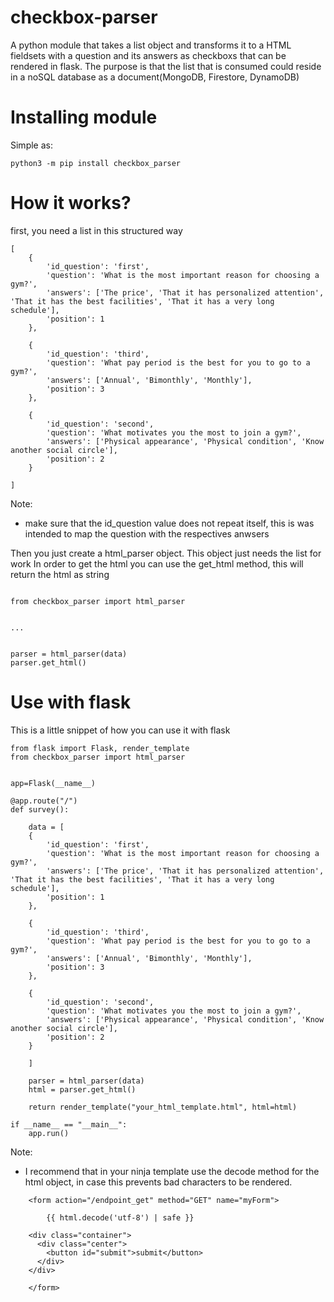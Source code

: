 # checkbox-parser
A python module that takes a list object and transforms it to a HTML fieldsets with a question and its answers as checkboxs that can be rendered in flask. The purpose is that the list that is consumed could reside in a noSQL database as a document(MongoDB, Firestore, DynamoDB)


# Installing module

Simple as:
```
python3 -m pip install checkbox_parser
```

# How it works?
first, you need a list in this structured way 

```
[
    {
        'id_question': 'first', 
        'question': 'What is the most important reason for choosing a gym?', 
        'answers': ['The price', 'That it has personalized attention', 'That it has the best facilities', 'That it has a very long schedule'], 
        'position': 1
    }, 
    
    {
        'id_question': 'third', 
        'question': 'What pay period is the best for you to go to a gym?', 
        'answers': ['Annual', 'Bimonthly', 'Monthly'], 
        'position': 3
    }, 
    
    {
        'id_question': 'second', 
        'question': 'What motivates you the most to join a gym?', 
        'answers': ['Physical appearance', 'Physical condition', 'Know another social circle'], 
        'position': 2
    }
        
]

```
Note:
* make sure that the id_question value does not repeat itself, this is was intended to map the question with the respectives anwsers

Then you just create a html_parser object. This object just needs the list for work
In order to get the html you can use the get_html method, this will return the html as string


```

from checkbox_parser import html_parser


...


parser = html_parser(data)
parser.get_html()
```

# Use with flask

This is a little snippet of how you can use it with flask

```
from flask import Flask, render_template
from checkbox_parser import html_parser


app=Flask(__name__)

@app.route("/")
def survey():

    data = [
    {
        'id_question': 'first', 
        'question': 'What is the most important reason for choosing a gym?', 
        'answers': ['The price', 'That it has personalized attention', 'That it has the best facilities', 'That it has a very long schedule'], 
        'position': 1
    }, 
    
    {
        'id_question': 'third', 
        'question': 'What pay period is the best for you to go to a gym?', 
        'answers': ['Annual', 'Bimonthly', 'Monthly'], 
        'position': 3
    }, 
    
    {
        'id_question': 'second', 
        'question': 'What motivates you the most to join a gym?', 
        'answers': ['Physical appearance', 'Physical condition', 'Know another social circle'], 
        'position': 2
    }
        
    ]

    parser = html_parser(data)
    html = parser.get_html()

    return render_template("your_html_template.html", html=html)

if __name__ == "__main__":
    app.run()
```
Note:
* I recommend that in your ninja template use the decode method for the html object, in case this prevents bad characters to be rendered.

```
    <form action="/endpoint_get" method="GET" name="myForm">

        {{ html.decode('utf-8') | safe }}

    <div class="container">
      <div class="center">
        <button id="submit">submit</button>
      </div>
    </div>

    </form>
```
